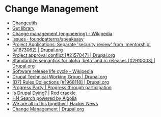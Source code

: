 # Change Management

* [Changeutils](https://github.com/changeutils)
* [Gut library](https://github.com/foundpatterns/gut/issues)
* [Change management (engineering) - Wikipedia](https://en.wikipedia.org/wiki/Change_management_(engineering))
* [Issues · foundpatterns/speakeasy](https://github.com/foundpatterns/speakeasy/labels/feature%2Frules)
* [Project Applications: Separate 'security review' from 'mentorship' [#1673062] | Drupal.org](https://www.drupal.org/project/drupal_twg/issues/1673062)
* [Project approval conflict [#2157047] | Drupal.org](https://www.drupal.org/project/drupal_twg/issues/2157047)
* [Standardize semantics for alpha, beta, and rc releases [#2910003] | Drupal.org](https://www.drupal.org/project/drupal_twg/issues/2910003)
* [Software release life cycle - Wikipedia](https://en.wikipedia.org/wiki/Software_release_life_cycle#Stages_of_development)
* [Drupal Technical Working Group | Drupal.org](https://www.drupal.org/project/drupal_twg)
* [[D7] Rules Collections [#1968118] | Drupal.org](https://www.drupal.org/project/projectapplications/issues/1968118)
* [Progress Party | Progress through participation](http://web.archive.org/web/20090807143626/http://progressuf.com/)
* [Is Drupal Dying? | Red crackle](http://redcrackle.com/blog/drupal-dying)
* [HN Search powered by Algolia](https://hn.algolia.com/?query=mitchtbaum%20guild&sort=byPopularity&prefix&page=0&dateRange=all&type=comment)
* [We are all in this together | Hacker News](https://news.ycombinator.com/item?id=7530205)
* [Change Management | Drupal.org](https://www.drupal.org/project/change_management)
